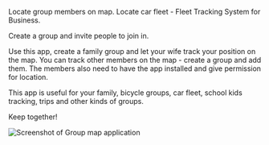 Locate group members on map. Locate car fleet - Fleet Tracking System for Business.

Create a group and invite people to join in.

Use this app, create a family group and let your wife track your position on the map. You can track other members on the map - create a group and add them. The members also need to have the app installed and give permission for location.

This app is useful for your family, bicycle groups, car fleet, school kids tracking, trips and other kinds of groups.  

Keep together!

![Screenshot of Group map application](https://lh3.googleusercontent.com/ARoo23kh6MPUEFgG7RYlWRMH1aaEzaFgVcnhXt23qU0xICoMpsk45kzKJ_2oiJEdmUoD=w1440-h620-rw)
